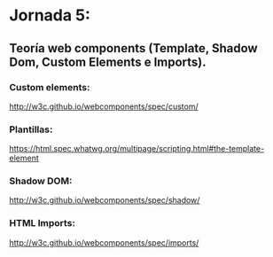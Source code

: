 # Jornada 5: 

## Teoría web components (Template, Shadow Dom, Custom Elements e Imports).

### Custom elements:

http://w3c.github.io/webcomponents/spec/custom/

### Plantillas:

https://html.spec.whatwg.org/multipage/scripting.html#the-template-element

### Shadow DOM:

http://w3c.github.io/webcomponents/spec/shadow/

### HTML Imports:

http://w3c.github.io/webcomponents/spec/imports/
